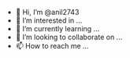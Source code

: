 - 👋 Hi, I’m @anil2743
- 👀 I’m interested in ...
- 🌱 I’m currently learning ...
- 💞️ I’m looking to collaborate on ...
- 📫 How to reach me ...

<!---
anil2743/anil2743 is a ✨ special ✨ repository because its `README.md` (this file) appears on your GitHub profile.
You can click the Preview link to take a look at your changes.
--->
